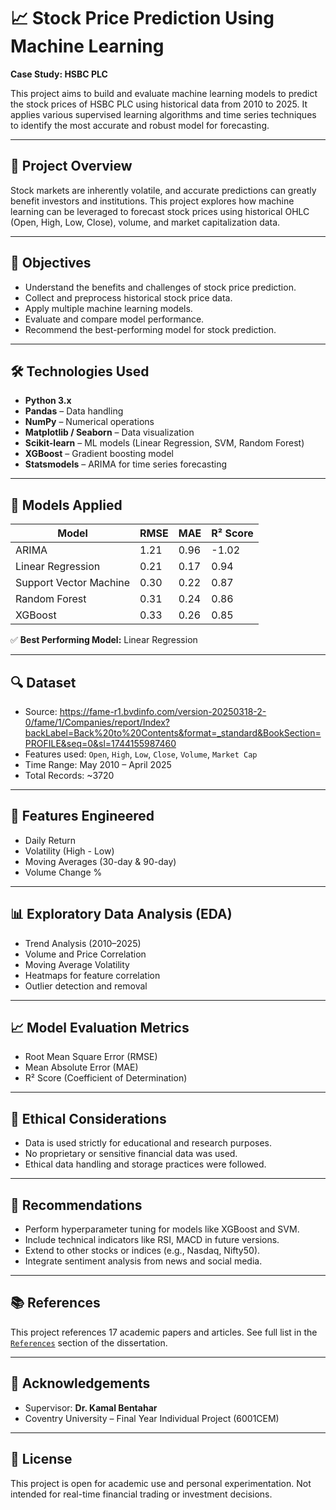 # 📈 Stock Price Prediction Using Machine Learning  
**Case Study: HSBC PLC**  

This project aims to build and evaluate machine learning models to predict the stock prices of HSBC PLC using historical data from 2010 to 2025. It applies various supervised learning algorithms and time series techniques to identify the most accurate and robust model for forecasting.

---

## 🧠 Project Overview

Stock markets are inherently volatile, and accurate predictions can greatly benefit investors and institutions. This project explores how machine learning can be leveraged to forecast stock prices using historical OHLC (Open, High, Low, Close), volume, and market capitalization data.

---

## 🎯 Objectives

- Understand the benefits and challenges of stock price prediction.
- Collect and preprocess historical stock price data.
- Apply multiple machine learning models.
- Evaluate and compare model performance.
- Recommend the best-performing model for stock prediction.

---

## 🛠️ Technologies Used

- **Python 3.x**
- **Pandas** – Data handling
- **NumPy** – Numerical operations
- **Matplotlib / Seaborn** – Data visualization
- **Scikit-learn** – ML models (Linear Regression, SVM, Random Forest)
- **XGBoost** – Gradient boosting model
- **Statsmodels** – ARIMA for time series forecasting

---

## 🧪 Models Applied

| Model                | RMSE   | MAE   | R² Score |
|---------------------|--------|-------|----------|
| ARIMA               | 1.21   | 0.96  | -1.02     |
| Linear Regression   | 0.21   | 0.17  | 0.94     |
| Support Vector Machine | 0.30 | 0.22  | 0.87     |
| Random Forest       | 0.31   | 0.24  | 0.86     |
| XGBoost             | 0.33   | 0.26  | 0.85     |

✅ **Best Performing Model:** Linear Regression

---

## 🔍 Dataset

- Source: https://fame-r1.bvdinfo.com/version-20250318-2-0/fame/1/Companies/report/Index?backLabel=Back%20to%20Contents&format=_standard&BookSection=PROFILE&seq=0&sl=1744155987460
- Features used: `Open`, `High`, `Low`, `Close`, `Volume`, `Market Cap`
- Time Range: May 2010 – April 2025  
- Total Records: ~3720

---

## 🔧 Features Engineered

- Daily Return  
- Volatility (High - Low)  
- Moving Averages (30-day & 90-day)  
- Volume Change %  

---

## 📊 Exploratory Data Analysis (EDA)

- Trend Analysis (2010–2025)
- Volume and Price Correlation
- Moving Average Volatility
- Heatmaps for feature correlation
- Outlier detection and removal

---

## 📈 Model Evaluation Metrics

- Root Mean Square Error (RMSE)
- Mean Absolute Error (MAE)
- R² Score (Coefficient of Determination)

---

## 🔐 Ethical Considerations

- Data is used strictly for educational and research purposes.
- No proprietary or sensitive financial data was used.
- Ethical data handling and storage practices were followed.

---

## 📌 Recommendations

- Perform hyperparameter tuning for models like XGBoost and SVM.
- Include technical indicators like RSI, MACD in future versions.
- Extend to other stocks or indices (e.g., Nasdaq, Nifty50).
- Integrate sentiment analysis from news and social media.

---

## 📚 References

This project references 17 academic papers and articles. See full list in the [`References`](./References.md) section of the dissertation.

---

## 🤝 Acknowledgements

- Supervisor: **Dr. Kamal Bentahar**
- Coventry University – Final Year Individual Project (6001CEM)

---

## 🧾 License

This project is open for academic use and personal experimentation. Not intended for real-time financial trading or investment decisions.
